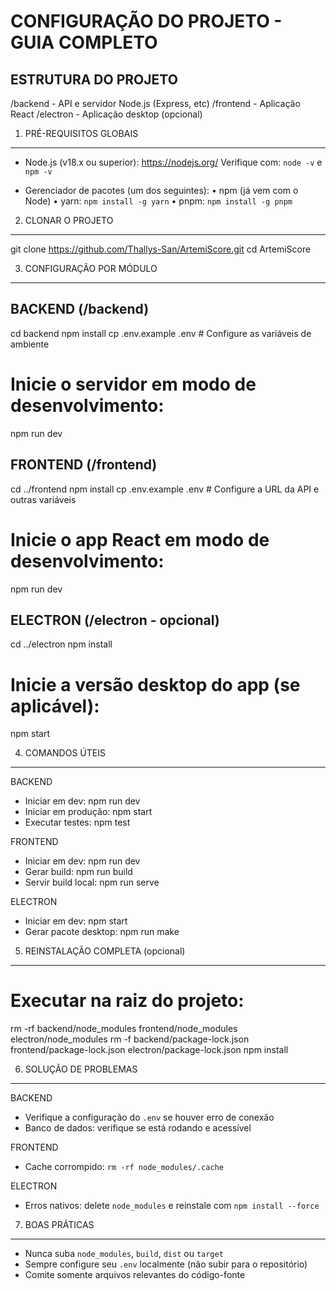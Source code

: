 CONFIGURAÇÃO DO PROJETO - GUIA COMPLETO
=======================================

ESTRUTURA DO PROJETO
---------------------
/backend     - API e servidor Node.js (Express, etc)
/frontend    - Aplicação React
/electron    - Aplicação desktop (opcional)

1. PRÉ-REQUISITOS GLOBAIS
-------------------------
- Node.js (v18.x ou superior): https://nodejs.org/
  Verifique com: `node -v` e `npm -v`

- Gerenciador de pacotes (um dos seguintes):
  • npm (já vem com o Node)
  • yarn: `npm install -g yarn`
  • pnpm: `npm install -g pnpm`

2. CLONAR O PROJETO
-------------------
git clone https://github.com/Thallys-San/ArtemiScore.git
cd ArtemiScore

3. CONFIGURAÇÃO POR MÓDULO
--------------------------

BACKEND (/backend)
------------------
cd backend
npm install
cp .env.example .env  # Configure as variáveis de ambiente
# Inicie o servidor em modo de desenvolvimento:
npm run dev

FRONTEND (/frontend)
--------------------
cd ../frontend
npm install
cp .env.example .env  # Configure a URL da API e outras variáveis
# Inicie o app React em modo de desenvolvimento:
npm run dev

ELECTRON (/electron - opcional)
-------------------------------
cd ../electron
npm install
# Inicie a versão desktop do app (se aplicável):
npm start

4. COMANDOS ÚTEIS
------------------

BACKEND
- Iniciar em dev:        npm run dev
- Iniciar em produção:   npm start
- Executar testes:       npm test

FRONTEND
- Iniciar em dev:        npm run dev
- Gerar build:           npm run build
- Servir build local:    npm run serve

ELECTRON
- Iniciar em dev:        npm start
- Gerar pacote desktop:  npm run make

5. REINSTALAÇÃO COMPLETA (opcional)
-----------------------------------
# Executar na raiz do projeto:
rm -rf backend/node_modules frontend/node_modules electron/node_modules
rm -f backend/package-lock.json frontend/package-lock.json electron/package-lock.json
npm install

6. SOLUÇÃO DE PROBLEMAS
------------------------

BACKEND
- Verifique a configuração do `.env` se houver erro de conexão
- Banco de dados: verifique se está rodando e acessível

FRONTEND
- Cache corrompido: `rm -rf node_modules/.cache`

ELECTRON
- Erros nativos: delete `node_modules` e reinstale com `npm install --force`

7. BOAS PRÁTICAS
-----------------
- Nunca suba `node_modules`, `build`, `dist` ou `target`
- Sempre configure seu `.env` localmente (não subir para o repositório)
- Comite somente arquivos relevantes do código-fonte
